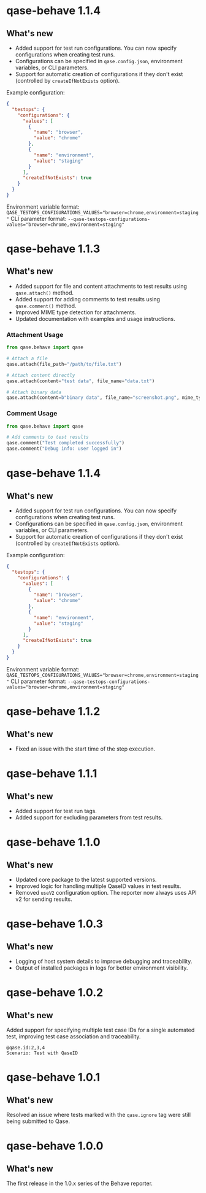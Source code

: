 # qase-behave 1.1.4

## What's new

- Added support for test run configurations. You can now specify configurations when creating test runs.
- Configurations can be specified in `qase.config.json`, environment variables, or CLI parameters.
- Support for automatic creation of configurations if they don't exist (controlled by `createIfNotExists` option).

Example configuration:
```json
{
  "testops": {
    "configurations": {
      "values": [
        {
          "name": "browser",
          "value": "chrome"
        },
        {
          "name": "environment", 
          "value": "staging"
        }
      ],
      "createIfNotExists": true
    }
  }
}
```

Environment variable format: `QASE_TESTOPS_CONFIGURATIONS_VALUES="browser=chrome,environment=staging"`
CLI parameter format: `--qase-testops-configurations-values="browser=chrome,environment=staging"`

# qase-behave 1.1.3

## What's new

- Added support for file and content attachments to test results using `qase.attach()` method.
- Added support for adding comments to test results using `qase.comment()` method.
- Improved MIME type detection for attachments.
- Updated documentation with examples and usage instructions.

### Attachment Usage

```python
from qase.behave import qase

# Attach a file
qase.attach(file_path="/path/to/file.txt")

# Attach content directly
qase.attach(content="test data", file_name="data.txt")

# Attach binary data
qase.attach(content=b"binary data", file_name="screenshot.png", mime_type="image/png")
```

### Comment Usage

```python
from qase.behave import qase

# Add comments to test results
qase.comment("Test completed successfully")
qase.comment("Debug info: user logged in")
```

# qase-behave 1.1.4

## What's new

- Added support for test run configurations. You can now specify configurations when creating test runs.
- Configurations can be specified in `qase.config.json`, environment variables, or CLI parameters.
- Support for automatic creation of configurations if they don't exist (controlled by `createIfNotExists` option).

Example configuration:
```json
{
  "testops": {
    "configurations": {
      "values": [
        {
          "name": "browser",
          "value": "chrome"
        },
        {
          "name": "environment", 
          "value": "staging"
        }
      ],
      "createIfNotExists": true
    }
  }
}
```

Environment variable format: `QASE_TESTOPS_CONFIGURATIONS_VALUES="browser=chrome,environment=staging"`
CLI parameter format: `--qase-testops-configurations-values="browser=chrome,environment=staging"`

# qase-behave 1.1.2

## What's new

- Fixed an issue with the start time of the step execution.

# qase-behave 1.1.1

## What's new

- Added support for test run tags.
- Added support for excluding parameters from test results.

# qase-behave 1.1.0

## What's new

- Updated core package to the latest supported versions.
- Improved logic for handling multiple QaseID values in test results.
- Removed `useV2` configuration option. The reporter now always uses API v2 for sending results.

# qase-behave 1.0.3

## What's new

- Logging of host system details to improve debugging and traceability.  
- Output of installed packages in logs for better environment visibility.  

# qase-behave 1.0.2

## What's new

Added support for specifying multiple test case IDs for a single automated test, improving test case association and
traceability.

```gherkin
@qase.id:2,3,4
Scenario: Test with QaseID
```
# qase-behave 1.0.1

## What's new

Resolved an issue where tests marked with the `qase.ignore` tag were still being submitted to Qase.

# qase-behave 1.0.0

## What's new

The first release in the 1.0.x series of the Behave reporter.
